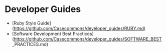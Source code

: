 # Developer Guides

* [Ruby Style Guide] (https://github.com/Casecommons/developer_guides/RUBY.md)
* [Software Development Best Practices] (https://github.com/Casecommons/developer_guides/SOFTWARE_BEST _PRACTICES.md)
